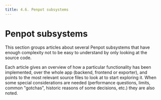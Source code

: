 ```yaml
---
title: 4.6. Penpot subsystems
---
```


# Penpot subsystems

This section groups articles about several Penpot subsystems that have enough
complexity not to be easy to understand by only looking at the source code.

Each article gives an overview of how a particular functionality has been
implemented, over the whole app (backend, frontend or exporter), and points to
the most relevant source files to look at to start exploring it. When some
special considerations are needed (performance questions, limits, common
"gotchas", historic reasons of some decisions, etc.) they are also noted.


